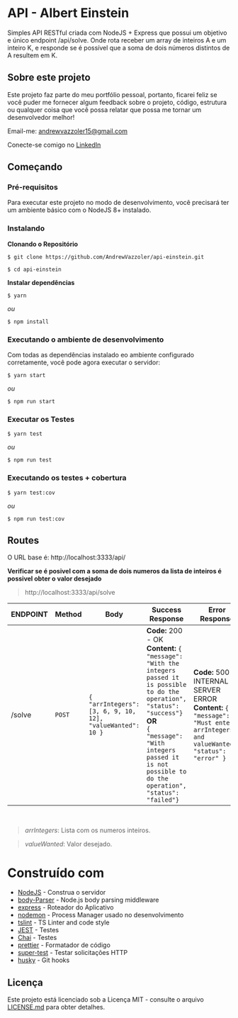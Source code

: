 # API - Albert Einstein

Simples API RESTful criada com NodeJS + Express que possui um objetivo e único endpoint /api/solve. Onde rota receber um array de inteiros A e um inteiro K, e responde se é possível que a soma de dois números distintos de A resultem em K.

## Sobre este projeto

Este projeto faz parte do meu portfólio pessoal, portanto, ficarei feliz se você puder me fornecer algum feedback sobre o projeto, código, estrutura ou qualquer coisa que você possa relatar que possa me tornar um desenvolvedor melhor!

Email-me: andrewvazzoler15@gmail.com

Conecte-se comigo no [LinkedIn](https://www.linkedin.com/in/andrew-vazzoler-a7363614a/)

## Começando

### Pré-requisitos

Para executar este projeto no modo de desenvolvimento, você precisará ter um ambiente básico com o NodeJS 8+ instalado.

### Instalando

**Clonando o Repositório**

```
$ git clone https://github.com/AndrewVazzoler/api-einstein.git

$ cd api-einstein
```

**Instalar dependências**

```
$ yarn
```

_ou_

```
$ npm install
```

### Executando o ambiente de desenvolvimento

Com todas as dependências instalado eo ambiente configurado corretamente, você pode agora executar o servidor:

```
$ yarn start
```

_ou_

```
$ npm run start
```

### Executar os Testes

```
$ yarn test
```

_ou_

```
$ npm run test
```

### Executando os testes + cobertura

```
$ yarn test:cov
```

_ou_

```
$ npm run test:cov
```

## Routes

O URL base é: http://localhost:3333/api/

**Verificar se é posivel com a soma de dois numeros da lista de inteiros é possivel obter o valor desejado**

> http://localhost:3333/api/solve

| ENDPOINT | Method | Body                                                      | Success Response                                                                                                                                                                                                                                                | Error Response                                                                                                                       |
| -------- | ------ | --------------------------------------------------------- | --------------------------------------------------------------------------------------------------------------------------------------------------------------------------------------------------------------------------------------------------------------- | ------------------------------------------------------------------------------------------------------------------------------------ |
| /solve   | `POST` | `{ "arrIntegers": [3, 6, 9, 10, 12], "valueWanted": 10 }` | **Code:** 200 - OK <br />**Content:** `{ "message": "With the integers passed it is possible to do the operation", "status": "success"}` <br /> **OR** <br /> `{ "message": "With integers passed it is not possible to do the operation", "status": "failed"}` | **Code:** 500 - INTERNAL SERVER ERROR<br />**Content:** `{ "message": "Must enter arrIntegers and valueWanted", "status": "error" }` |

<br />

> _arrIntegers_: Lista com os numeros inteiros.

> _valueWanted_: Valor desejado.

# Construído com

- [NodeJS](https://nodejs.org/en/) - Construa o servidor
- [body-Parser](https://github.com/expressjs/body-parser#readme) - Node.js body parsing middleware
- [express](https://expressjs.com/) - Roteador do Aplicativo
- [nodemon](https://nodemon.io/) - Process Manager usado no desenvolvimento
- [tslint](https://palantir.github.io/tslint/) - TS Linter and code style
- [JEST](https://jestjs.io/) - Testes
- [Chai](https://www.chaijs.com/) - Testes
- [prettier](https://github.com/prettier/prettier) - Formatador de código
- [super-test](https://github.com/visionmedia/supertest) - Testar solicitações HTTP
- [husky](https://github.com/typicode/husky) - Git hooks

## Licença

Este projeto está licenciado sob a Licença MIT - consulte o arquivo [LICENSE.md](https://github.com/steniowagner/mindcast-server/blob/master/LICENSE) para obter detalhes.
